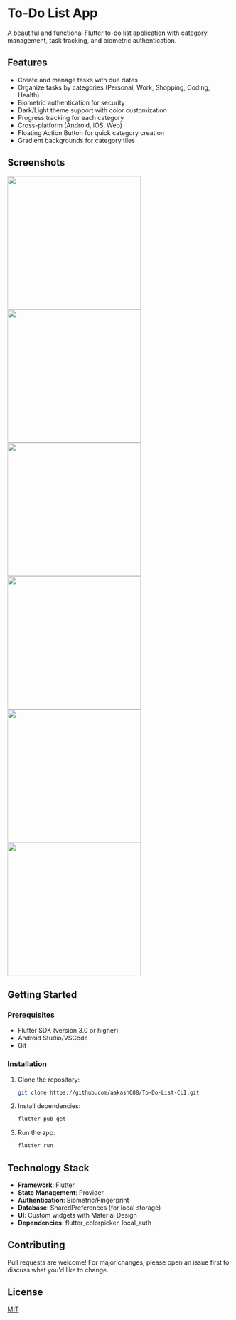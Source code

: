 # To-Do List App

A beautiful and functional Flutter to-do list application with category management, task tracking, and biometric authentication.

## Features 
- Create and manage tasks with due dates
- Organize tasks by categories (Personal, Work, Shopping, Coding, Health)
- Biometric authentication for security
- Dark/Light theme support with color customization
- Progress tracking for each category
- Cross-platform (Android, iOS, Web)
- Floating Action Button for quick category creation
- Gradient backgrounds for category tiles

## Screenshots 
<img src="https://github.com/user-attachments/assets/994d6c5b-c27d-419c-b7a1-0ad06cce095c" width="300" />
<img src="https://github.com/user-attachments/assets/c9ef958f-a6c7-4d90-82ef-196b0d4af85c" width="300" />
<img src="https://github.com/user-attachments/assets/b48d8dfb-b3c1-490c-9787-ee0b4274de61" width="300" />
<img src="https://github.com/user-attachments/assets/b12e4398-fec4-4f9d-ba03-782264dd56f1" width="300" />
<img src="https://github.com/user-attachments/assets/230f02fe-b2ee-40e2-a1fe-ace9e2236605" width="300" />
<img src="https://github.com/user-attachments/assets/11e39318-af25-4540-ad0d-e82cfb7e38ef" width="300" />


## Getting Started 

### Prerequisites
- Flutter SDK (version 3.0 or higher)
- Android Studio/VSCode
- Git

### Installation
1. Clone the repository:
   ```bash
   git clone https://github.com/aakash688/To-Do-List-CLI.git
   ```
2. Install dependencies:
   ```bash
   flutter pub get
   ```
3. Run the app:
   ```bash
   flutter run
   ```

## Technology Stack 
- **Framework**: Flutter
- **State Management**: Provider
- **Authentication**: Biometric/Fingerprint
- **Database**: SharedPreferences (for local storage)
- **UI**: Custom widgets with Material Design
- **Dependencies**: flutter_colorpicker, local_auth

## Contributing 
Pull requests are welcome! For major changes, please open an issue first to discuss what you'd like to change.

## License 
[MIT](https://choosealicense.com/licenses/mit/)
